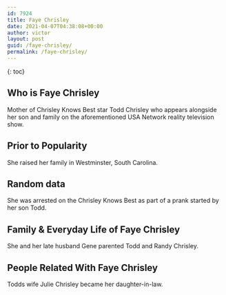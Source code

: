 ```yaml
---
id: 7924
title: Faye Chrisley
date: 2021-04-07T04:38:08+00:00
author: victor
layout: post
guid: /faye-chrisley/
permalink: /faye-chrisley/
---
```



{: toc}


## Who is Faye Chrisley



Mother of Chrisley Knows Best star Todd Chrisley who appears alongside her son and family on the aforementioned USA Network reality television show.

                
                
                
## Prior to Popularity



She raised her family in Westminster, South Carolina.

                
                
                
## Random data



She was arrested on the Chrisley Knows Best as part of a prank started by her son Todd.

                
                
                
## Family & Everyday Life of Faye Chrisley



She and her late husband Gene parented Todd and Randy Chrisley.

                
                
                
## People Related With Faye Chrisley



Todds wife Julie Chrisley became her daughter-in-law.

                
              
            
          
          
          